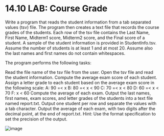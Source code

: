 # 14.10 LAB: Course Grade

Write a program that reads the student information from a tab separated values (tsv) file. The program then creates a text file that records the course grades of the students. Each row of the tsv file contains the Last Name, First Name, Midterm1 score, Midterm2 score, and the Final score of a student. A sample of the student information is provided in StudentInfo.tsv. Assume the number of students is at least 1 and at most 20. Assume also the last names and first names do not contain whitespaces.

The program performs the following tasks:

Read the file name of the tsv file from the user.
Open the tsv file and read the student information.
Compute the average exam score of each student.
Assign a letter grade to each student based on the average exam score in the following scale:
A: 90 =< x
B: 80 =< x < 90
C: 70 =< x < 80
D: 60 =< x < 70
F: x < 60
Compute the average of each exam.
Output the last names, first names, exam scores, and letter grades of the students into a text file named report.txt. Output one student per row and separate the values with a tab character.
Output the average of each exam, with two digits after the decimal point, at the end of report.txt. Hint: Use the format specification to set the precision of the output.

![image](https://github.com/PonguTracer/Course-Grade/assets/67764701/57c4e20a-2a06-4da5-9ad6-1dae5087a7f3)
